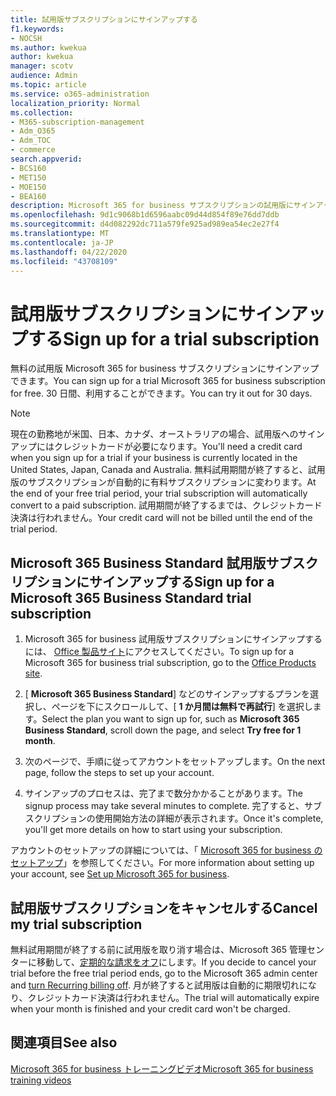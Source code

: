 ```yaml
---
title: 試用版サブスクリプションにサインアップする
f1.keywords:
- NOCSH
ms.author: kwekua
author: kwekua
manager: scotv
audience: Admin
ms.topic: article
ms.service: o365-administration
localization_priority: Normal
ms.collection:
- M365-subscription-management
- Adm_O365
- Adm_TOC
- commerce
search.appverid:
- BCS160
- MET150
- MOE150
- BEA160
description: Microsoft 365 for business サブスクリプションの試用版にサインアップする方法について説明します。
ms.openlocfilehash: 9d1c9068b1d6596aabc09d44d854f89e76dd7ddb
ms.sourcegitcommit: d4d082292dc711a579fe925ad989ea54ec2e27f4
ms.translationtype: MT
ms.contentlocale: ja-JP
ms.lasthandoff: 04/22/2020
ms.locfileid: "43708109"
---
```

# <a name="sign-up-for-a-trial-subscription"></a><span data-ttu-id="87060-103">試用版サブスクリプションにサインアップする</span><span class="sxs-lookup"><span data-stu-id="87060-103">Sign up for a trial subscription</span></span>

<span data-ttu-id="87060-104">無料の試用版 Microsoft 365 for business サブスクリプションにサインアップできます。</span><span class="sxs-lookup"><span data-stu-id="87060-104">You can sign up for a trial Microsoft 365 for business subscription for free.</span></span> <span data-ttu-id="87060-105">30 日間、利用することができます。</span><span class="sxs-lookup"><span data-stu-id="87060-105">You can try it out for 30 days.</span></span>

> [!NOTE]
> <span data-ttu-id="87060-106">現在の勤務地が米国、日本、カナダ、オーストラリアの場合、試用版へのサインアップにはクレジットカードが必要になります。</span><span class="sxs-lookup"><span data-stu-id="87060-106">You'll need a credit card when you sign up for a trial if your business is currently located in the United States, Japan, Canada and Australia.</span></span> <span data-ttu-id="87060-107">無料試用期間が終了すると、試用版のサブスクリプションが自動的に有料サブスクリプションに変わります。</span><span class="sxs-lookup"><span data-stu-id="87060-107">At the end of your free trial period, your trial subscription will automatically convert to a paid subscription.</span></span> <span data-ttu-id="87060-108">試用期間が終了するまでは、クレジットカード決済は行われません。</span><span class="sxs-lookup"><span data-stu-id="87060-108">Your credit card will not be billed until the end of the trial period.</span></span>

## <a name="sign-up-for-a-microsoft-365-business-standard-trial-subscription"></a><span data-ttu-id="87060-109">Microsoft 365 Business Standard 試用版サブスクリプションにサインアップする</span><span class="sxs-lookup"><span data-stu-id="87060-109">Sign up for a Microsoft 365 Business Standard trial subscription</span></span>

1. <span data-ttu-id="87060-110">Microsoft 365 for business 試用版サブスクリプションにサインアップするには、 [Office 製品サイト](https://www.aka.ms/office365signup)にアクセスしてください。</span><span class="sxs-lookup"><span data-stu-id="87060-110">To sign up for a Microsoft 365 for business trial subscription, go to the [Office Products site](https://www.aka.ms/office365signup).</span></span>

2. <span data-ttu-id="87060-111">[ **Microsoft 365 Business Standard**] などのサインアップするプランを選択し、ページを下にスクロールして、[ **1 か月間は無料で再試行**] を選択します。</span><span class="sxs-lookup"><span data-stu-id="87060-111">Select the plan you want to sign up for, such as **Microsoft 365 Business Standard**, scroll down the page, and select **Try free for 1 month**.</span></span>

3. <span data-ttu-id="87060-112">次のページで、手順に従ってアカウントをセットアップします。</span><span class="sxs-lookup"><span data-stu-id="87060-112">On the next page, follow the steps to set up your account.</span></span>

4. <span data-ttu-id="87060-113">サインアップのプロセスは、完了まで数分かかることがあります。</span><span class="sxs-lookup"><span data-stu-id="87060-113">The signup process may take several minutes to complete.</span></span> <span data-ttu-id="87060-114">完了すると、サブスクリプションの使用開始方法の詳細が表示されます。</span><span class="sxs-lookup"><span data-stu-id="87060-114">Once it's complete, you'll get more details on how to start using your subscription.</span></span>

<span data-ttu-id="87060-115">アカウントのセットアップの詳細については、「 [Microsoft 365 for business のセットアップ](../admin/setup/setup.md)」を参照してください。</span><span class="sxs-lookup"><span data-stu-id="87060-115">For more information about setting up your account, see [Set up Microsoft 365 for business](../admin/setup/setup.md).</span></span>

## <a name="cancel-my-trial-subscription"></a><span data-ttu-id="87060-116">試用版サブスクリプションをキャンセルする</span><span class="sxs-lookup"><span data-stu-id="87060-116">Cancel my trial subscription</span></span>

<span data-ttu-id="87060-117">無料試用期間が終了する前に試用版を取り消す場合は、Microsoft 365 管理センターに移動して、[定期的な請求をオフ](subscriptions/renew-your-subscription.md#turn-recurring-billing-off-or-on)にします。</span><span class="sxs-lookup"><span data-stu-id="87060-117">If you decide to cancel your trial before the free trial period ends, go to the Microsoft 365 admin center and [turn Recurring billing off](subscriptions/renew-your-subscription.md#turn-recurring-billing-off-or-on).</span></span> <span data-ttu-id="87060-118">月が終了すると試用版は自動的に期限切れになり、クレジットカード決済は行われません。</span><span class="sxs-lookup"><span data-stu-id="87060-118">The trial will automatically expire when your month is finished and your credit card won't be charged.</span></span>

## <a name="see-also"></a><span data-ttu-id="87060-119">関連項目</span><span class="sxs-lookup"><span data-stu-id="87060-119">See also</span></span>

[<span data-ttu-id="87060-120">Microsoft 365 for business トレーニングビデオ</span><span class="sxs-lookup"><span data-stu-id="87060-120">Microsoft 365 for business training videos</span></span>](https://support.office.com/article/6ab4bbcd-79cf-4000-a0bd-d42ce4d12816)